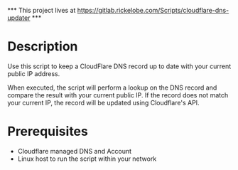 *** This project lives at https://gitlab.rickelobe.com/Scripts/cloudflare-dns-updater ***

# Description
Use this script to keep a CloudFlare DNS record up to date with your current public IP address.  

When executed, the script will perform a lookup on the DNS record and compare the result with your current public IP.  If the record does not match your current IP, the record will be updated using Cloudflare's API.  

# Prerequisites

- Cloudflare managed DNS and Account
- Linux host to run the script within your network


